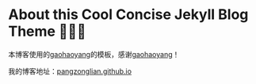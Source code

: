 # About this Cool Concise Jekyll Blog Theme 🤘🤘🤘


本博客使用的[gaohaoyang](https://github.com/Gaohaoyang/gaohaoyang.github.io)的模板，感谢[gaohaoyang](https://github.com/Gaohaoyang/gaohaoyang.github.io)！

我的博客地址：[pangzonglian.github.io](https://pangzonglian.github.io)
